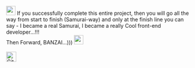 <img src="https://media0.giphy.com/media/RJzm826vu7WbJvBtxX/giphy.gif?cid=6c09b952d03ivmyp4j8xee4gkn8hm41fv0iflxk024d16gj8&rid=giphy.gif&ct=s" height="25" width="25"> If you successfully complete this entire project, then you will go all the way from start to finish (Samurai-way) and only at the finish line you can say - I became a real Samurai, I became a really Cool front-end developer...!!!
<br>
Then Forward, BANZAI...))) <img src="https://media0.giphy.com/media/RJzm826vu7WbJvBtxX/giphy.gif?cid=6c09b952d03ivmyp4j8xee4gkn8hm41fv0iflxk024d16gj8&rid=giphy.gif&ct=s" height="25" width="25">
<br>
<br>
<img alt="GitHub commit activity" src="https://img.shields.io/github/commit-activity/y/tamga05/TODO-List_React?style=flat-square" height="27">
